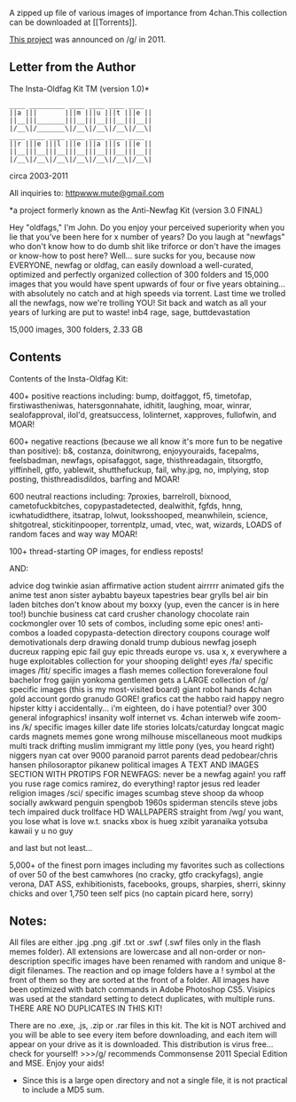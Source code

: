 A zipped up file of various images of importance from 4chan.This collection can be downloaded at [[Torrents]].

[This project](https://warosu.org/g/thread/19412104) was announced on /g/ in 2011.

## Letter from the Author

The Insta-Oldfag Kit TM (version 1.0)*

    ____ _________ ____ ____ ____ ____ 
    ||a |||       |||m |||u |||t |||e ||
    ||__|||_______|||__|||__|||__|||__||
    |/__\|/_______\|/__\|/__\|/__\|/__\|
    ____ ____ ____ ____ ____ ____ ____ 
    ||r |||e |||l |||e |||a |||s |||e ||
    ||__|||__|||__|||__|||__|||__|||__||
    |/__\|/__\|/__\|/__\|/__\|/__\|/__\|

circa 2003-2011

All inquiries to:
httpwww.mute@gmail.com

*a project formerly known as the Anti-Newfag Kit (version 3.0 FINAL)

Hey "oldfags," I'm John. Do you enjoy your perceived superiority when you lie that you've been here for x number of years? Do you laugh at "newfags" who don't know how to do dumb shit like triforce or don't have the images or know-how to post here? Well... sure sucks for you, because now EVERYONE, newfag or oldfag, can easily download a well-curated, optimized and perfectly organized collection of 300 folders and 15,000 images that you would have spent upwards of four or five years obtaining... with absolutely no catch and at high speeds via torrent. Last time we trolled all the newfags, now we're trolling YOU! Sit back and watch as all your years of lurking are put to waste! inb4 rage, sage, buttdevastation

15,000 images, 300 folders, 2.33 GB

## Contents

Contents of the Insta-Oldfag Kit:

400+ positive reactions including: bump, doitfaggot, f5, timetofap, firstiwastheniwas, hatersgonnahate, idhitit, laughing, moar, winrar, sealofapproval, ilol'd, greatsuccess, lolinternet, xapproves, fullofwin, and MOAR!

600+ negative reactions (because we all know it's more fun to be negative than positive): b&, costanza, doinitwrong, enjoyyouraids, facepalms, feelsbadman, newfags, opisafaggot, sage, thisthreadagain, titsorgtfo, yiffinhell, gtfo, yablewit, shutthefuckup, fail, why.jpg, no, implying, stop posting, thisthreadisdildos, barfing and MOAR!

600 neutral reactions including: 7proxies, barrelroll, bixnood, cametofuckbitches, copypastadetected, dealwithit, fgfds, hnng, icwhatudidthere, itsatrap, lolwut, looksshooped, meanwhilein, science, shitgotreal, stickitinpooper, torrentplz, umad, vtec, wat, wizards, LOADS of random faces and way way MOAR!

100+ thread-starting OP images, for endless reposts!

AND:

advice dog
twinkie asian
affirmative action student
airrrrr
animated gifs
the anime test
anon sister
aybabtu
bayeux tapestries
bear grylls
bel air
bin laden
bitches don't know about my
boxxy (yup, even the cancer is in here too!)
bunchie
business cat
card crusher
chanology
chocolate rain
cockmongler
over 10 sets of combos, including some epic ones!
anti-combos
a loaded copypasta-detection directory
coupons
courage wolf
demotivationals
derp drawing
donald trump
dubious newfag
joseph ducreux rapping
epic fail guy
epic threads
europe vs. usa
x, x everywhere
a huge exploitables collection for your shooping delight!
eyes
/fa/ specific images
/fit/ specific images
a flash memes collection
foreveralone
foul bachelor frog
gaijin yonkoma
gentlemen
gets
a LARGE collection of /g/ specific images (this is my most-visited board)
giant robot hands
4chan gold account
gordo granudo
GORE!
grafics cat
the habbo raid
happy negro
hipster kitty
i accidentally...
i'm eighteen, do i have potential?
over 300 general infographics!
insanity wolf
internet vs. 4chan
interweb wife
zoom-ins
/k/ specific images
killer date
life stories
lolcats/caturday
longcat
magic cards
magnets
memes gone wrong
milhouse
miscellaneous
moot
mudkips
multi track drifting
muslim immigrant
my little pony (yes, you heard right)
niggers
nyan cat
over 9000
paranoid parrot
parents dead
pedobear/chris hansen
philosoraptor
pikanew
political images
A TEXT AND IMAGES SECTION WITH PROTIPS FOR NEWFAGS: never be a newfag again!
you raff you ruse
rage comics
ramirez, do everything!
raptor jesus
red leader
religion images
/sci/ specific images 
scumbag steve
shoop da whoop
socially awkward penguin
spengbob
1960s spiderman
stencils
steve jobs
tech impaired duck
trollface
HD WALLPAPERS straight from /wg/
you want, you lose
what is love
w.t. snacks
xbox is hueg
xzibit
yaranaika
yotsuba kawaii
y u no guy

and last but not least...

5,000+ of the finest porn images including my favorites such as collections of over 50 of the best camwhores (no cracky, gtfo crackyfags), angie verona, DAT ASS, exhibitionists, facebooks, groups, sharpies, sherri, skinny chicks and over 1,750 teen self pics (no captain picard here, sorry)

## Notes:

All files are either .jpg .png .gif .txt or .swf (.swf files only in the flash memes folder). All extensions are lowercase and all non-order or non-description specific images have been renamed with random and unique 8-digit filenames. The reaction and op image folders have a ! symbol at the front of them so they are sorted at the front of a folder. All images have been optimized with batch commands in Adobe Photoshop CS5. Visipics was used at the standard setting to detect duplicates, with multiple runs. THERE ARE NO DUPLICATES IN THIS KIT!

There are no .exe, .js, .zip or .rar files in this kit. The kit is NOT archived and you will be able to see every item before downloading, and each item will appear on your drive as it is downloaded. This distribution is virus free... check for yourself! >>>/g/ recommends Commonsense 2011 Special Edition and MSE. Enjoy your aids!

* Since this is a large open directory and not a single file, it is not practical to include a MD5 sum.
